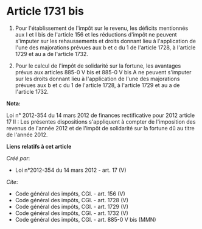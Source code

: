 # Article 1731 bis

1. Pour l'établissement de l'impôt sur le revenu, les déficits mentionnés aux I et I bis de l'article 156 et les réductions
d'impôt ne peuvent s'imputer sur les rehaussements et droits donnant lieu à l'application de l'une des majorations prévues
aux b et c du 1 de l'article 1728, à l'article 1729 et au a de l'article 1732.

2. Pour le calcul de l'impôt de solidarité sur la fortune, les avantages prévus aux articles 885-0 V bis et 885-0 V bis A ne
peuvent s'imputer sur les droits donnant lieu à l'application de l'une des majorations prévues aux b et c du 1 de l'article
1728, à l'article 1729 et au a de l'article 1732.

**Nota:**

Loi n° 2012-354 du 14 mars 2012 de finances rectificative pour 2012 article 17 II : Les présentes dispositions s'appliquent à
compter de l'imposition des revenus de l'année 2012 et de l'impôt de solidarité sur la fortune dû au titre de l'année 2012.

**Liens relatifs à cet article**

_Créé par_:

  - Loi n°2012-354 du 14 mars 2012 - art. 17 (V)

_Cite_:

  - Code général des impôts, CGI. - art. 156 (V)
  - Code général des impôts, CGI. - art. 1728 (V)
  - Code général des impôts, CGI. - art. 1729 (V)
  - Code général des impôts, CGI. - art. 1732 (V)
  - Code général des impôts, CGI. - art. 885-0 V bis (MMN)
